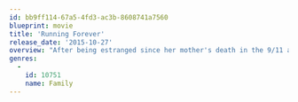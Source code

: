 ```yaml
---
id: bb9ff114-67a5-4fd3-ac3b-8608741a7560
blueprint: movie
title: 'Running Forever'
release_date: '2015-10-27'
overview: "After being estranged since her mother's death in the 9/11 attacks, both daughter and father must work together to re-establish their relationship. When the difficulty nearly consumes them both, a bond with a beautiful horse that has also gone through its own tragic loss brings Taylor Sims, back to what is important - family, friendship and faith. With help from the community and from above, they repair the pieces of their lives and learn to stop running, forever."
genres:
  -
    id: 10751
    name: Family
---
```

